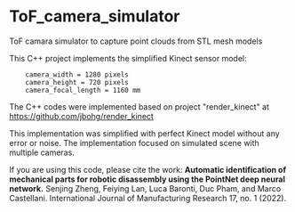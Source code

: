 # ToF_camera_simulator
ToF camara simulator to capture point clouds from STL mesh models

This C++ project implements the simplified Kinect sensor model:

		camera_width = 1280 pixels
		camera_height = 720 pixels
		camera_focal_length = 1160 mm

The C++ codes were implemented based on project "render_kinect" at https://github.com/jbohg/render_kinect

This implementation was simplified with perfect Kinect model without any error or noise.
The implementation focused on simulated scene with multiple cameras. 

If you are using this code, please cite the work:
**Automatic identification of mechanical parts for robotic disassembly using the PointNet deep neural network.**
Senjing Zheng, Feiying Lan, Luca Baronti, Duc Pham, and Marco Castellani. International Journal of Manufacturing Research 17, no. 1 (2022).



